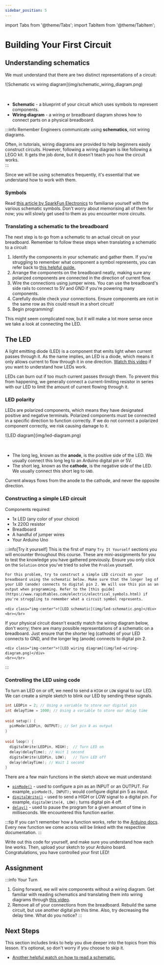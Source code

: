 ```yaml
---
sidebar_position: 5
---
```


import Tabs from '@theme/Tabs';
import TabItem from '@theme/TabItem';

# Building Your First Circuit

## Understanding schematics

We must understand that there are two distinct representations of a circuit:

<div class="img-center">![Schematic vs wiring diagram](img/schematic_wiring_diagram.png)</div>
<br></br>

- **Schematic** - a blueprint of your circuit which uses symbols to represent components. 
- **Wiring diagram** - a wiring or breadboard diagram shows how to connect parts on a physical breadboard. 

:::info Remember
Engineers communicate using **schematics**, not wiring diagrams. 

Often, in tutorials, wiring diagrams are provided to help beginners easily construct circuits. However, following a wiring diagram is like following a LEGO kit. It gets the job done, but it doesn't teach you how the circuit works.  
:::

Since we will be using schematics frequently, it's essential that we understand how to work with them.

### Symbols

Read [this article by SparkFun Electronics](https://learn.sparkfun.com/tutorials/how-to-read-a-schematic) to familiarse yourself with the various schematic symbols. Don't worry about memorising all of them for now; you will slowly get used to them as you encounter more circuits. 

### Translating a schematic to the breadboard

The next step is to go from a schematic to an actual circuit on your breadboard. Remember to follow these steps when translating a schematic to a circuit:

1. Identify the components in your schematic and gather them. If you're struggling to remember what component a symbol represents, you can refer back to [this helpful guide.](https://www.rapidtables.com/electric/electrical_symbols.html)
2. Arrange the components on the breadboard neatly, making sure any polarized components are connected in the direction of current flow. 
3. Wire the connections using jumper wires. You can use the breadboard's side rails to connect to 5V and GND if you're powering many components.
4. Carefully double check your connections. Ensure components are not in the same row as this could result in a short circuit!
5. Begin programming!

This might seem complicated now, but it will make a lot more sense once we take a look at connecting the LED.

## The LED

A light emitting diode (LED) is a component that emits light when current passes through it. As the name implies, an LED is a diode, which means it only allows current to flow through it in one direction. [Watch this video](https://www.youtube.com/watch?v=9BDTtcRMxpA) if you want to understand how LEDs work.

LEDs can burn out if too much current passes through them. To prevent this from happening, we generally connect a current-limiting resistor in series with our LED to limit the amount of current flowing through it.

### LED polarity

LEDs are polarized components, which means they have designated positive and negative terminals. Polarized components must be connected in a specific direction to function correctly. If we do not connect a polarized component correctly, we risk causing damage to it. 

<div class="img-center">![LED diagram](img/led-diagram.png)</div>
<br></br>

- The long leg, known as the **anode**, is the positive side of the LED. We usually connect this long leg to an Arduino digital pin or 5V.
- The short leg, known as the **cathode**, is the negative side of the LED. We usually connect this short leg to `GND`. 

Current always flows from the anode to the cathode, and never the opposite direction. 

### Constructing a simple LED circuit

Components required:
- 1x LED (any color of your choice)
- 1x 220Ω resistor
- Breadboard
- A handful of jumper wires
- Your Arduino Uno

:::info[Try it yourself]
<Tabs>
  <TabItem value="problem" label="Problem">
    This is the first of many `Try It Yourself` sections you will encounter throughout this course. These are mini-assignments for you to test the knowledge you have gathered previously. Ensure you only click on the `Solution` once you've tried to solve the `Problem` yourself.

    For this problem, try to construct a simple LED circuit on your breadboard using the schematic below. Make sure that the longer leg of your LED (anode) connects to digital pin 2. We will use this pin as an output when programming. Refer to the [this guide](https://www.rapidtables.com/electric/electrical_symbols.html) if you're struggling to remember what a circuit symbol represents.

    <div class="img-center">![LED schematic](img/led-schematic.png)</div>
    <br></br>
  </TabItem>
  <TabItem value="solution" label="Solution">
    If your physical circuit doesn't exactly match the wiring diagram below, don't worry; there are many possible representations of a schematic on a breadboard. Just ensure that the shorter leg (cathode) of your LED connects to GND, and the longer leg (anode) connects to digital pin 2.

    <div class="img-center">![LED wiring diagram](img/led-wiring-diagram.png)</div>
    <br></br>
  </TabItem>
</Tabs>
:::

### Controlling the LED using code

To turn an LED on or off, we need to send a `HIGH` or `LOW` signal to our LED. We can create a simple sketch to blink our LED by sending these signals. 

```cpp
int LEDPin = 2; // Using a variable to store our digital pin
int delayTime = 1000; // Using a variable to store our delay time

void setup() {
  pinMode(LEDPin, OUTPUT); // Set pin 8 as output
}

void loop() {
  digitalWrite(LEDPin, HIGH);  // Turn LED on
  delay(delayTime); // Wait 1 second
  digitalWrite(LEDPin, LOW);   // Turn LED off
  delay(delayTime); // Wait 1 second
}
```

There are a few main functions in the sketch above we must understand:
- [`pinMode()`](https://docs.arduino.cc/language-reference/en/functions/digital-io/pinMode/) - used to configure a pin as an INPUT or an OUTPUT. For example, `pinMode(5, INPUT);` would configure digital pin 5 as input.
- [`digitalWrite()`](https://docs.arduino.cc/language-reference/en/functions/digital-io/digitalwrite/) - used to send a HIGH or LOW signal to a digital pin. For example, `digitalWrite(4, LOW);` turns digital pin 4 off. 
- [`delay()`](https://docs.arduino.cc/language-reference/en/functions/time/delay/) - used to pause the program for a given amount of time in milliseconds. We encountered this function earlier. 

:::tip
If you can't remember how a function works, refer to the [Arduino docs](https://docs.arduino.cc/language-reference/). Every new function we come across will be linked with the respective documentation.
:::

Write out this code for yourself, and make sure you understand how each line works. Then, upload your sketch to your Arduino board. Congratulations, you have controlled your first LED!
  
## Assignment 

:::info Your Turn
1. Going forward, we will wire components without a wiring diagram. Get familiar with reading schematics and translating them into wiring diagrams through [this video](https://www.youtube.com/watch?v=qtVmq0JE-IA&list=PLKL6KBeCnI3UjXtaTqXEwtMkolIhh7YBZ).
2. Remove all of your connections from the breadboard. Rebuild the same circuit, but use another digital pin this time. Also, try decreasing the delay time. What do you notice?
::: 

## Next Steps

This section includes links to help you dive deeper into the topics from this lesson. It's optional, so don't worry if you choose to skip it.

- [Another helpful watch on how to read a schematic.](https://www.youtube.com/watch?v=_HZ-EQ8Hc8E)